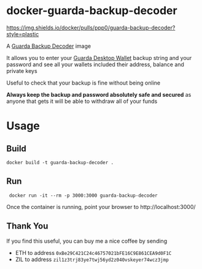 # docker-guarda-backup-decoder
https://img.shields.io/docker/pulls/ppp0/guarda-backup-decoder?style=plastic

A [Guarda Backup Decoder](https://github.com/guardaco/guarda-backup-decoder) image

It allows you to enter your [Guarda Desktop Wallet](https://guarda.co/desktop.html) backup string and your password and see all your wallets included their address, balance and private keys

Useful to check that your backup is fine without being online

**Always keep the backup and password absolutely safe and secured** as anyone that gets it will be able to withdraw all of your funds


# Usage
## Build
```
docker build -t guarda-backup-decoder .
```

## Run
```
 docker run -it --rm -p 3000:3000 guarda-backup-decoder
```

Once the container is running, point your browser to http://localhost:3000/

## Thank You

If you find this useful, you can buy me a nice coffee by sending 
* ETH to address `0xBe29C421C24c46757021bFE16C9E861CEA9d0F1C`
* ZIL to address `zil1z3trj83ye7twj56yd2z040vskeyer74wcz3jmp`
